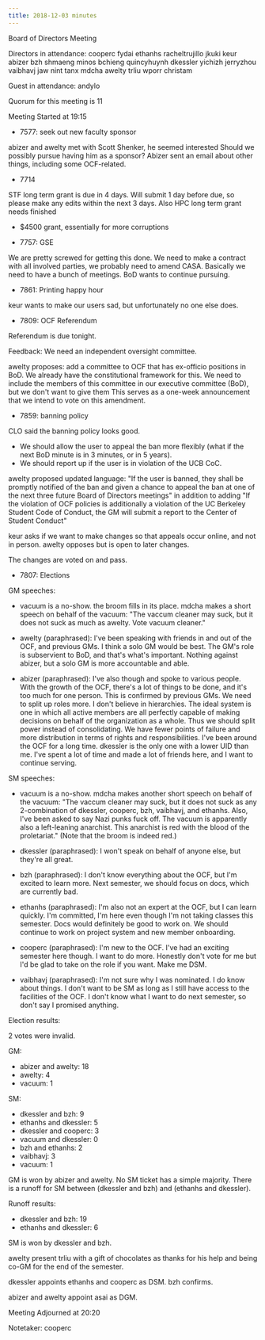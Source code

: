 ```yaml
---
title: 2018-12-03 minutes
---
```

Board of Directors Meeting

Directors in attendance:
cooperc
fydai
ethanhs
racheltrujillo
jkuki
keur
abizer
bzh
shmaeng
minos
bchieng
quincyhuynh
dkessler
yichizh
jerryzhou
vaibhavj
jaw
nint
tanx
mdcha
awelty
trliu
wporr
christam

Guest in attendance:
andylo

Quorum for this meeting is 11

Meeting Started at 19:15

* 7577: seek out new faculty sponsor

abizer and awelty met with Scott Shenker, he seemed interested
Should we possibly pursue having him as a sponsor?
Abizer sent an email about other things, including some OCF-related.

* 7714

STF long term grant is due in 4 days.
Will submit 1 day before due, so please make any edits within the
next 3 days.
Also HPC long term grant needs finished
- $4500 grant, essentially for more corruptions

* 7757: GSE

We are pretty screwed for getting this done. We need to make a
contract with all involved parties, we probably need to amend
CASA. Basically we need to have a bunch of meetings. BoD wants to continue pursuing.

* 7861: Printing happy hour

keur wants to make our users sad, but unfortunately no one else does.

* 7809: OCF Referendum

Referendum is due tonight.

Feedback: We need an independent oversight committee.

awelty proposes: add a committee to OCF that has ex-officio positions
in BoD. We already have the constitutional framework for this. We need
to include the members of this committee in our executive committee
(BoD), but we don't want to give them  This serves as a one-week
announcement that we intend to vote on this amendment.

* 7859: banning policy

CLO said the banning policy looks good.
- We should allow the user to appeal the ban more flexibly (what if
  the next BoD minute is in 3 minutes, or in 5 years).
- We should report up if the user is in violation of the UCB CoC.

awelty proposed updated language:
"If the user is banned, they shall be promptly notified of the ban and
given a chance to appeal the ban at one of the next three future Board
of Directors meetings\" in addition to adding \"If the violation of
OCF policies is additionally a violation of the UC Berkeley Student
Code of Conduct, the GM will submit a report to the Center of Student
Conduct"

keur asks if we want to make changes so that appeals occur online, and
not in person. awelty opposes but is open to later changes.

The changes are voted on and pass.

* 7807: Elections

GM speeches:

- vacuum is a no-show. the broom fills in its place. mdcha makes a
  short speech on behalf of the vacuum: "The vaccum cleaner may suck,
  but it does not suck as much as awelty. Vote vacuum cleaner."

- awelty (paraphrased): I've been speaking with friends in and out of
  the OCF, and previous GMs. I think a solo GM would be best. The GM's
  role is subservient to BoD, and that's what's important. Nothing
  against abizer, but a solo GM is more accountable and able.

- abizer (paraphrased): I've also though and spoke to various
  people. With the growth of the OCF, there's a lot of things to be
  done, and it's too much for one person. This is confirmed by
  previous GMs. We need to split up roles more. I don't believe in
  hierarchies. The ideal system is one in which all active members are
  all perfectly capable of making decisions on behalf of the
  organization as a whole. Thus we should split power instead of
  consolidating. We have fewer points of failure and more distribution
  in terms of rights and responsibilities. I've been around the OCF
  for a long time. dkessler is the only one with a lower UID than
  me. I've spent a lot of time and made a lot of friends here, and I
  want to continue serving.

SM speeches:

- vacuum is a no-show. mdcha makes another short speech on behalf of
  the vacuum: "The vaccum cleaner may suck, but it does not suck as
  any 2-combination of dkessler, cooperc, bzh, vaibhavj, and
  ethanhs. Also, I've been asked to say Nazi punks fuck off. The
  vacuum is apparently also a left-leaning anarchist. This anarchist
  is red with the blood of the proletariat." (Note that the broom is indeed red.)

- dkessler (paraphrased): I won't speak on behalf of anyone else, but
  they're all great.

- bzh (paraphrased): I don't know everything about the OCF, but I'm excited to learn
  more. Next semester, we should focus on docs, which are currently
  bad.

- ethanhs (paraphrased): I'm also not an expert at the OCF, but I can learn
  quickly. I'm committed, I'm here even though I'm not taking classes
  this semester. Docs would definitely be good to work on. We should
  continue to work on project system and new member onboarding.

- cooperc (paraphrased): I'm new to the OCF. I've had an exciting semester here
  though. I want to do more. Honestly don't vote for me but I'd be
  glad to take on the role if you want. Make me DSM.

- vaibhavj (paraphrased): I'm not sure why I was nominated. I do know about
  things. I don't want to be SM as long as I still have access to the
  facilities of the OCF. I don't know what I want to do next semester,
  so don't say I promised anything.

Election results:

2 votes were invalid.

GM:
- abizer and awelty: 18
- awelty: 4
- vacuum: 1

SM:
- dkessler and bzh: 9
- ethanhs and dkessler: 5
- dkessler and cooperc: 3
- vacuum and dkessler: 0
- bzh and ethanhs: 2
- vaibhavj: 3
- vacuum: 1

GM is won by abizer and awelty. No SM ticket has a simple
majority. There is a runoff for SM between (dkessler and bzh) and
(ethanhs and dkessler).

Runoff results:
- dkessler and bzh: 19
- ethanhs and dkessler: 6

SM is won by dkessler and bzh.


awelty present trliu with a gift of chocolates as thanks for his help and being co-GM for the end of the semester.

dkessler appoints ethanhs and cooperc as DSM. bzh confirms.

abizer and awelty appoint asai as DGM.

Meeting Adjourned at 20:20

Notetaker: cooperc
